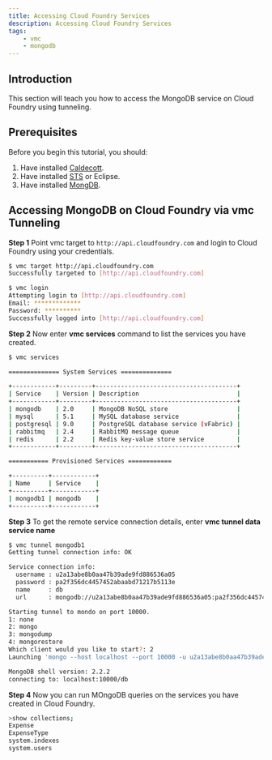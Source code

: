 ```yaml
---
title: Accessing Cloud Foundry Services
description: Accessing Cloud Foundry Services
tags:
    - vmc
    - mongodb
---
```


## Introduction
This section will teach you how to access the MongoDB service on Cloud Foundry using tunneling.

## Prerequisites
Before you begin this tutorial, you should:

1. Have installed [Caldecott](http://docs.cloudfoundry.com/tools/vmc/caldecott.html).
2. Have installed [STS](http://www.springsource.org/spring-tool-suite-download) or Eclipse.
3. Have installed [MongDB](http://www.mongodb.org/).

## Accessing MongoDB on Cloud Foundry via vmc Tunneling

**Step 1**  Point vmc target to `http://api.cloudfoundry.com` and login to Cloud Foundry using your credentials.

```bash
$ vmc target http://api.cloudfoundry.com
Successfully targeted to [http://api.cloudfoundry.com]

$ vmc login
Attempting login to [http://api.cloudfoundry.com]
Email: *************
Password: **********
Successfully logged into [http://api.cloudfoundry.com]
```

**Step 2** Now enter **vmc services** command to list the services you have created.

```bash
$ vmc services

============== System Services ==============

+------------+---------+---------------------------------------+
| Service    | Version | Description                           |
+------------+---------+---------------------------------------+
| mongodb    | 2.0     | MongoDB NoSQL store                   |
| mysql      | 5.1     | MySQL database service                |
| postgresql | 9.0     | PostgreSQL database service (vFabric) |
| rabbitmq   | 2.4     | RabbitMQ message queue                |
| redis      | 2.2     | Redis key-value store service         |
+------------+---------+---------------------------------------+

=========== Provisioned Services ============

+----------+------------+
| Name     | Service    |
+----------+------------+
| mongodb1 | mongodb    |
+----------+------------+

```

**Step 3** To get the remote service connection details, enter **vmc tunnel data service name**

```bash
$ vmc tunnel mongodb1
Getting tunnel connection info: OK

Service connection info:
  username : u2a13abe8b0aa47b39ade9fd886536a05
  password : pa2f356dc4457452abaabd71217b5113e
  name     : db
  url      : mongodb://u2a13abe8b0aa47b39ade9fd886536a05:pa2f356dc4457452abaabd71217b5113e@xxx.xxx.xxx.xxx:xxxxx/db

Starting tunnel to mondo on port 10000.
1: none
2: mongo
3: mongodump
4: mongorestore
Which client would you like to start?: 2
Launching 'mongo --host localhost --port 10000 -u u2a13abe8b0aa47b39ade9fd886536a05 -p pa2f356dc4457452abaabd71217b5113e db'

MongoDB shell version: 2.2.2
connecting to: localhost:10000/db

```

**Step 4** Now you can run MOngoDB queries on the services you have created in Cloud Foundry.

```bash
>show collections;
Expense
ExpenseType
system.indexes
system.users
```
